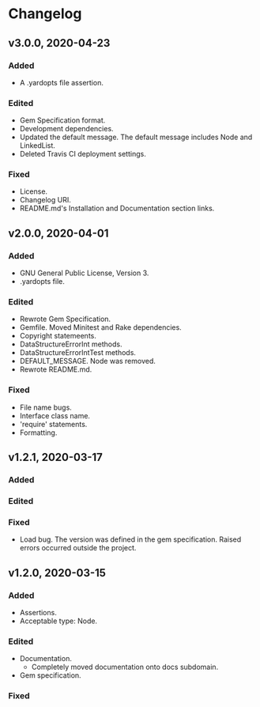 # Changelog

## v3.0.0, 2020-04-23

### Added

- A .yardopts file assertion.

### Edited

- Gem Specification format.
- Development dependencies.
- Updated the default message. The default message includes Node and LinkedList.
- Deleted Travis CI deployment settings.

### Fixed

- License.
- Changelog URI.
- README.md's Installation and Documentation section links.

## v2.0.0, 2020-04-01

### Added

- GNU General Public License, Version 3.
- .yardopts file.

### Edited

- Rewrote Gem Specification.
- Gemfile. Moved Minitest and Rake dependencies.
- Copyright statemeents.
- DataStructureErrorInt methods.
- DataStructureErrorIntTest methods.
- DEFAULT_MESSAGE. Node was removed.
- Rewrote README.md.

### Fixed

- File name bugs.
- Interface class name.
- 'require' statements.
- Formatting.

## v1.2.1, 2020-03-17

### Added

### Edited

### Fixed

- Load bug. The version was defined in the gem specification. Raised errors
 occurred outside the project.

## v1.2.0, 2020-03-15

### Added

- Assertions.
- Acceptable type: Node.

### Edited

- Documentation.
  - Completely moved documentation onto docs subdomain.
- Gem specification.

### Fixed
